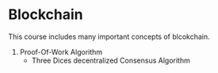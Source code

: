 # Blockchain
This course includes many important concepts of blcokchain. 
1. Proof-Of-Work Algorithm
    * Three Dices decentralized Consensus Algorithm

